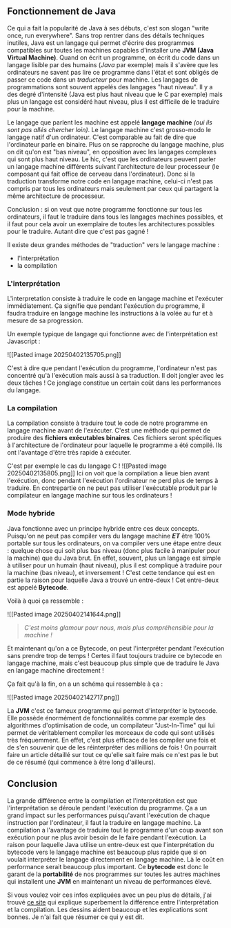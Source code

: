 ## Fonctionnement de Java

Ce qui a fait la popularité de Java à ses débuts, c'est son slogan "write once, run everywhere".
Sans trop rentrer dans des détails techniques inutiles, Java est un langage qui permet d'écrire des programmes compatibles sur toutes les machines capables d'installer une **JVM (Java Virtual Machine)**.
Quand on écrit un programme, on écrit du code dans un langage lisible par des humains (*Java* par exemple) mais il s'avère que les ordinateurs ne savent pas lire ce programme dans l'état et sont obligés de passer ce code dans un *traducteur* pour machine.
Les langages de programmations sont souvent appelés des langages "haut niveau". Il y a des degré d'intensité (Java est plus haut niveau que le C par exemple) mais plus un langage est considéré haut niveau, plus il est difficile de le traduire pour la machine.

Le langage que parlent les machine est appelé **langage machine** *(oui ils sont pas allés chercher loin)*. Le langage machine c'est grosso-modo le langage natif d'un ordinateur. C'est comparable au fait de dire que l'ordinateur parle en binaire. Plus on se rapproche du langage machine, plus on dit qu'on est "bas niveau", en opposition avec les langages complexes qui sont plus haut niveau.
Le hic, c'est que les ordinateurs peuvent parler un langage machine différents suivant l'architecture de leur processeur (le composant qui fait office de cerveau dans l'ordinateur).
Donc si la traduction transforme notre code en langage machine, celui-ci n'est pas compris par tous les ordinateurs mais seulement par ceux qui partagent la même architecture de processeur.

Conclusion : si on veut que notre programme fonctionne sur tous les ordinateurs, il faut le traduire dans tous les langages machines possibles, et il faut pour cela avoir un exemplaire de toutes les architectures possibles pour le traduire. Autant dire que c'est pas gagné !

Il existe deux grandes méthodes de "traduction" vers le langage machine :
- l'interprétation
- la compilation

### L'interprétation

L'interpretation consiste à traduire le code en langage machine et l'exécuter immédiatement. Ça signifie que pendant l'exécution du programme, il faudra traduire en langage machine les instructions à la volée au fur et à mesure de sa progression.

Un exemple typique de langage qui fonctionne avec de l'interprétation est Javascript :

![[Pasted image 20250402135705.png]]

C'est à dire que pendant l'exécution du programme, l'ordinateur n'est pas concentré qu'à l'exécution mais aussi à sa traduction. Il doit jongler avec les deux tâches ! Ce jonglage constitue un certain coût dans les performances du langage.

### La compilation

La compilation consiste à traduire tout le code de notre programme en langage machine avant de l'exécuter. C'est une méthode qui permet de produire des **fichiers exécutables binaires**. Ces fichiers seront spécifiques à l'architecture de l'ordinateur pour laquelle le programme a été compilé. Ils ont l'avantage d'être très rapide à exécuter. 

C'est par exemple le cas du langage C !
![[Pasted image 20250402135805.png]]
Ici on voit que la compilation a lieue bien avant l'exécution, donc pendant l'exécution l'ordinateur ne perd plus de temps à traduire. En contrepartie on ne peut pas utiliser l'exécutable produit par le compilateur en langage machine sur tous les ordinateurs !

### Mode hybride

Java fonctionne avec un principe hybride entre ces deux concepts.
Puisqu'on ne peut pas compiler vers du langage machine ***ET*** être 100% portable sur tous les ordinateurs, on va compiler vers une étape entre deux : quelque chose qui soit plus bas niveau (donc plus facile à manipuler pour la machine) que du Java brut. En effet, souvent, plus un langage est simple à utiliser pour un humain (haut niveau), plus il est compliqué à traduire pour la machine (bas niveau), et inversement ! C'est cette tendance qui est en partie la raison pour laquelle Java a trouvé un entre-deux ! Cet entre-deux est appelé **Bytecode**. 

Voilà à quoi ça ressemble :

![[Pasted image 20250402141644.png]]
>*C'est moins glamour pour nous, mais plus compréhensible pour la machine !*

Et maintenant qu'on a ce Bytecode, on peut l'interpréter pendant l'exécution sans prendre trop de temps ! Certes il faut toujours traduire ce bytecode en langage machine, mais c'est beaucoup plus simple que de traduire le Java en langage machine directement !

Ça fait qu'à la fin, on a un schéma qui ressemble à ça :

![[Pasted image 20250402142717.png]]

La **JVM** c'est ce fameux programme qui permet d'interpréter le bytecode. Elle possède énormément de fonctionnalités comme par exemple des algorithmes d'optimisation de code, un compilateur "Just-In-Time" qui lui permet de véritablement compiler les morceaux de code qui sont utilisés très fréquemment. En effet, c'est plus efficace de les compiler une fois et de s'en souvenir que de les réinterpréter des millions de fois ! On pourrait faire un article détaillé sur tout ce qu'elle sait faire mais ce n'est pas le but de ce résumé (qui commence à être long d'ailleurs).

## Conclusion

La grande différence entre la compilation et l'interprétation est que l'interprétation se déroule pendant l'exécution du programme. Ça a un grand impact sur les performances puisqu'avant l'exécution de chaque instruction par l'ordinateur, il faut la traduire en langage machine. La compilation a l'avantage de traduire tout le programme d'un coup avant son exécution pour ne plus avoir besoin de le faire pendant l'exécution. 
La raison pour laquelle Java utilise un entre-deux est que l'interprétation du bytecode vers le langage machine est beaucoup plus rapide que si on voulait interpréter le langage directement en langage machine. Là le coût en performance serait beaucoup plus important.
Ce **bytecode** est donc le garant de la **portabilité** de nos programmes sur toutes les autres machines qui installent une **JVM** en maintenant un niveau de performances élevé.



Si vous voulez voir ces infos expliquées avec un peu plus de détails, j'ai trouvé [ce site](https://medium.com/basecs/a-deeper-inspection-into-compilation-and-interpretation-d98952ebc842) qui explique superbement la différence entre l'interprétation et la compilation. Les dessins aident beaucoup et les explications sont bonnes. Je n'ai fait que résumer ce qui y est dit.